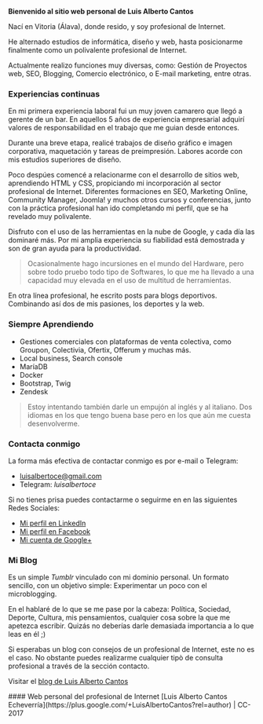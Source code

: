 <!-- Metas del plugin para compartir de Facebook -->
<meta property="og:title" content="Luis Alberto Cantos | Sitio web personal" />
<meta property="og:type" content="website" />
<meta property="og:url" content="http://luisalberto.es" />
<meta property="og:image" content="http://luisalberto.es/images/web_snapshot.jpg" />
<meta property="og:site_name" content="LuisAlberto.es" />
<meta property="fb:admins" content="100001449112753" />
<meta property="og:description" content="Sitio web personal del profesional de Internet Luis Alberto Cantos." />

<!-- Etiquetas de boton +1 de Google Plus -->
<meta itemprop="name" content="Luis Alberto Cantos - Sitio web personal">
<meta itemprop="description" content="Sitio web personal del profesional de Internet Luis Alberto Cantos.">
<meta itemprop="image" content="http://www.luisalberto.es/images/luisalberto-es-snapshot.jpg">

<style type="text/css">
#forkme_banner { display: none; }
footer p { display: none; }
</style>

**Bienvenido al sitio web personal de Luis Alberto Cantos**

Nací en Vitoria (Álava), donde resido, y soy profesional de Internet.

He alternado estudios de informática, diseño y web, hasta posicionarme finalmente como un polivalente profesional de Internet.

Actualmente realizo funciones muy diversas, como: Gestión de Proyectos web, SEO, Blogging, Comercio electrónico, o E-mail marketing, entre otras.

### Experiencias continuas

En mi primera experiencia laboral fui un muy joven camarero que llegó a gerente de un bar. En aquellos 5 años de experiencia empresarial adquirí valores de responsabilidad en el trabajo que me guian desde entonces.

Durante una breve etapa, realicé trabajos de diseño gráfico e imagen corporativa, maquetación y tareas de preimpresión. Labores acorde con mis estudios superiores de diseño.

Poco despúes comencé a relacionarme con el desarrollo de sitios web, aprendiendo HTML y CSS, propiciando mi incorporación al sector profesional de Internet.
Diferentes formaciones en SEO, Marketing Online, Community Manager, Joomla! y muchos otros cursos y conferencias, junto con la práctica profesional han ido completando mi perfil, que se ha revelado muy polivalente.

Disfruto con el uso de las herramientas en la nube de Google, y cada día las dominaré más. Por mi amplia experiencia su fiabilidad está demostrada y son de gran ayuda para la productividad.

>Ocasionalmente hago incursiones en el mundo del Hardware, pero sobre todo pruebo todo tipo de Softwares, lo que me ha llevado a una capacidad muy elevada en el uso de multitud de herramientas.

En otra línea profesional, he escrito posts para blogs deportivos. Combinando así dos de mis pasiones, los deportes y la web.

### Siempre Aprendiendo

- Gestiones comerciales con plataformas de venta colectiva, como Groupon, Colectivia, Ofertix, Offerum y muchas más.
- Local business, Search console
- MaríaDB
- Docker
- Bootstrap, Twig
- Zendesk

>Estoy intentando también darle un empujón al inglés y al italiano. Dos idiomas en los que tengo buena base pero en los que aún me cuesta desenvolverme.

### Contacta conmigo

La forma más efectiva de contactar conmigo es por e-mail o Telegram:

- [luisalbertoce@gmail.com](mailto:luisalbertoce@gmail.com)
- Telegram: *luisalbertoce*

Si no tienes prisa puedes contactarme o seguirme en en las siguientes Redes Sociales:

- [Mi perfil en LinkedIn](http://es.linkedin.com/in/luisalbertocantos)
- [Mi perfil en Facebook](http://es-es.facebook.com/luisalberto.cantosecheverria)
- [Mi cuenta de Google+](https://plus.google.com/+LuisAlbertoCantos)

### Mi Blog

Es un simple *Tumblr* vinculado con mi dominio personal. Un formato sencillo, con un objetivo simple: Experimentar un poco con el microblogging.

En el hablaré de lo que se me pase por la cabeza: Política, Sociedad, Deporte, Cultura, mis pensamientos, cualquier cosa sobre la que me apetezca escribir. Quizás no deberías darle demasiada importancia a lo que leas en él ;)

Si esperabas un blog con consejos de un profesional de Internet, este no es el caso. No obstante puedes realizarme cualquier tipò de consulta profesional a través de la sección contacto.

Visitar el [blog de Luis Alberto Cantos](http://blog.luisalberto.es/)

<html>
<footer class="inner">
#### Web personal del profesional de Internet
[Luis Alberto Cantos Echeverría](https://plus.google.com/+LuisAlbertoCantos?rel=author) | CC-2017
</footer>
</html>
